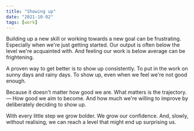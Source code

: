 ```yaml
---
title: "Showing up"
date: "2021-10-02"
tags: [work]
---
```


Building up a new skill or working towards a new goal can be frustrating. Especially when we're just getting started. Our output is often below the level we're acquainted with. And feeling our work is below average can be frightening.

A proven way to get better is to show up consistently. To put in the work on sunny days and rainy days. To show up, even when we feel we're not good enough.

Because it doesn't matter how good we are. What matters is the trajectory. — How good we aim to become. And how much we're willing to improve by deliberately deciding to show up.

With every little step we grow bolder. We grow our confidence. And, slowly, without realising, we can reach a level that might end up surprising us.
